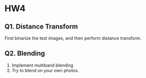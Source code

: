 # HW4

## Q1. Distance Transform
First binarize the test images, and then perform distance transform.

## Q2. Blending
1. Implement multiband blending 
2. Try to blend on your own photos.
